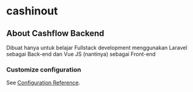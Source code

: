 # cashinout

## About Cashflow Backend

Dibuat hanya untuk belajar Fullstack development menggunakan Laravel sebagai Back-end dan Vue JS (nantinya) sebagai Front-end

### Customize configuration

See [Configuration Reference](https://cli.vuejs.org/config/).
